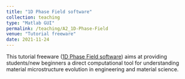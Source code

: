 ```yaml
---
title: "1D Phase Field software"
collection: teaching
type: "Matlab GUI"
permalink: /teaching/A2_1D-Phase-Field
venue: "Tutorial freeware"
date: 2021-11-24
---
```


This tutorial freeware ([1D Phase Field software](https://github.com/maozirui/PFM.1D)) aims at providing students/new beginners a direct computational tool for understanding material microstructure evolution in engineering and material science.
